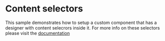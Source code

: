 # Content selectors
This sample demonstrates how to setup a custom component that has a designer with content selecrors inside it. For more info on these selectors please visit the [documentation](https://www.progress.com/documentation/sitefinity-cms/autogenerated-widget-property-editors-for-asp.net-core)

